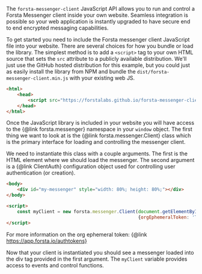 The `forsta-messenger-client` JavaScript API allows you to run and control a
Forsta Messenger client inside your own website.  Seamless integration is possible so your
web application is instantly upgraded to have secure end to end encrypted messaging capabilities.

To get started you need to include the Forsta messenger client JavaScript file into your website.
There are several choices for how you bundle or load the library.  The simplest method is to
add a `<script>` tag to your own HTML source that sets the `src` attribute to a publicly available
distribution.  We'll just use the GitHub hosted distribution for this example, but you could just
as easily install the library from NPM and bundle the `dist/forsta-messenger-client.min.js` with your
existing web JS.

```html
<html>
    <head>
        <script src="https://forstalabs.github.io/forsta-messenger-client/dist/forsta-messenger-client.min.js"></script>
    </head>
</html>
```


Once the JavaScript library is included in your website you will have access to the
{@link forsta.messenger} namespace in your `window` object.  The first thing we want to
look at is the {@link forsta.messenger.Client} class which is the primary interface for
loading and controlling the messenger client.

We need to instantiate this class with a couple arguments.  The first is the HTML element
where we should load the messenger.  The second argument is a {@link ClientAuth} configuration
object used for controlling user authentication (or creation).


```html
<body>
    <div id="my-messenger" style="width: 80%; height: 80%;"></div>
</body>

<script>
    const myClient = new forsta.messenger.Client(document.getElementById('my-messenger'),
                                                 {orgEphemeralToken: 'TESTING'});
</script>
```

For more information on the org ephemeral token: {@link https://app.forsta.io/authtokens}


Now that your client is instantiated you should see a messenger loaded into the div tag provided in
the first argument.  The `myClient` variable provides access to events and control functions.
